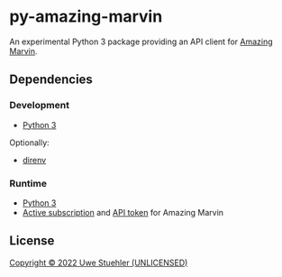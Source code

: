# py-amazing-marvin
An experimental Python 3 package providing an API client for [Amazing Marvin](https://amazingmarvin.com/).

## Dependencies

### Development

- [Python 3](https://docs.python.org/3/)

Optionally:

- [direnv](https://direnv.net/)

### Runtime

- [Python 3](https://docs.python.org/3/)
- [Active subscription](https://app.amazingmarvin.com/signup) and [API token](https://app.amazingmarvin.com/pre?api) for Amazing Marvin

## License

[//]: # (TODO: select a license, audit, and publish the package on PyPi)

[Copyright &copy; 2022 Uwe Stuehler (UNLICENSED)](LICENSE)
